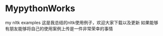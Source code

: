 MypythonWorks
=============
my  nltk examples 
这是我总结的nltk使用例子，欢迎大家下载以及更新
如果能够有朋友能够将自己的使用案例上传是一件非常荣幸的事情

